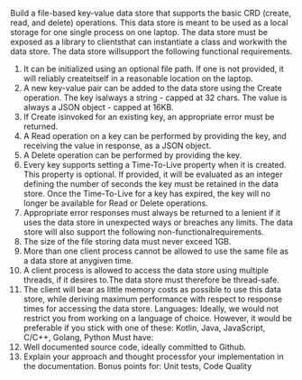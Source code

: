 Build a file-based key-value data store that supports the basic CRD (create, read, and delete) operations.
This data store is meant to be used as a local storage for one single process on one laptop. The data store
must be exposed as a library to clientsthat can instantiate a class and workwith the data store.
The data store willsupport the following functional requirements.
1. It can be initialized using an optional file path. If one is not provided, it will reliably createitself in
a reasonable location on the laptop.
2. A new key-value pair can be added to the data store using the Create operation. The key isalways a
string - capped at 32 chars. The value is always a JSON object - capped at 16KB.
3. If Create isinvoked for an existing key, an appropriate error must be returned.
4. A Read operation on a key can be performed by providing the key, and receiving the value in
response, as a JSON object.
5. A Delete operation can be performed by providing the key.
6. Every key supports setting a Time-To-Live property when it is created. This property is optional. If
provided, it will be evaluated as an integer defining the number of seconds the key must be
retained in the data store. Once the Time-To-Live for a key has expired, the key will no longer be
available for Read or Delete operations.
7. Appropriate error responses must always be returned to a lenient if it uses the data store in
unexpected ways or breaches any limits.
The data store will also support the following non-functionalrequirements.
1. The size of the file storing data must never exceed 1GB.
2. More than one client process cannot be allowed to use the same file as a data store at anygiven
time.
3. A client process is allowed to access the data store using multiple threads, if it desires to.The data
store must therefore be thread-safe.
4. The client will bear as little memory costs as possible to use this data store, while deriving
maximum performance with respect to response times for accessing the data store.
Languages:
Ideally, we would not restrict you from working on a language of choice. However, it would be
preferable if you stick with one of these: Kotlin, Java, JavaScript, C/C++, Golang, Python
Must have:
1. Well documented source code, ideally committed to Github.
2. Explain your approach and thought processfor your implementation in the documentation.
Bonus points for: Unit tests, Code Quality
